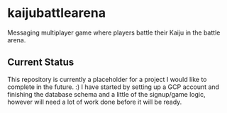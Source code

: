 # kaijubattlearena
Messaging multiplayer game where players battle their Kaiju in the battle arena.

## Current Status
This repository is currently a placeholder for a project I would like to complete in the future. :) I have started by setting up a GCP account and finishing the database schema and a little of the signup/game logic, however will need a lot of work done before it will be ready.
